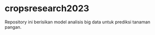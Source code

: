 # cropsresearch2023
Repository ini berisikan model analisis big data untuk prediksi tanaman pangan.
